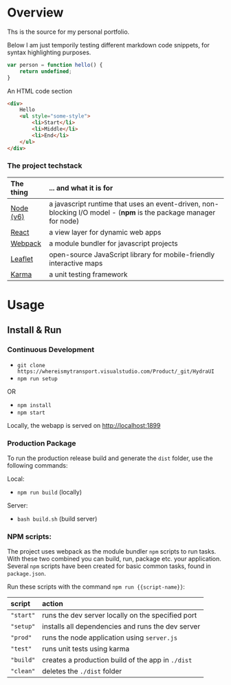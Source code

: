 # Overview

Ths is the source for my personal portfolio.

Below I am just temporily testing different markdown code snippets, for syntax highlighting purposes.

```js
var person = function hello() {
    return undefined;
}
```

An HTML code section
```html
<div>
    Hello
    <ul style="some-style">
        <li>Start</li>
        <li>Middle</li>
        <li>End</li>
    </ul>
</div>
```

### The project techstack

|The thing|... and what it is for|
|:--------|:-----------|
|[Node (v6)](https://nodejs.org)|a javascript runtime that uses an event-driven, non-blocking I/O model - (**npm** is the package manager for node)|
|[React](https://facebook.github.io/react/)|a view layer for dynamic web apps|
|[Webpack](https://webpack.github.io)|a module bundler for javascript projects|
|[Leaflet](http://leafletjs.com/)|open-source JavaScript library for mobile-friendly interactive maps|
|[Karma](http://karma-runner.github.io/1.0/config/configuration-file.html)|a unit testing framework|


# Usage

## Install & Run

### Continuous Development

- `git clone https://whereismytransport.visualstudio.com/Product/_git/HydraUI`
- `npm run setup`

OR

- `npm install`
- `npm start`

Locally, the webapp is served on [http://localhost:1899](http://localhost:1899)

### Production Package

To run the production release build and generate the `dist` folder, use the following commands:

Local:
- `npm run build` (locally)

Server:
- `bash build.sh` (build server)

### NPM scripts:

The project uses webpack as the module bundler `npm` scripts to run tasks. With these two combined you can build, run, package etc. your application. Several `npm` scripts have been created for basic common tasks, found in `package.json`. 

Run these scripts with the command `npm run {{script-name}}`:

| script        | action        |
| :------------- |:-------------|
|`"start"`|runs the dev server locally on the specified port|
| `"setup"`| installs all dependencies and runs the dev server|
|`"prod"`| runs the node application using `server.js`|
|`"test"`|runs unit tests using karma|
|`"build"`| creates a production build of the app in `./dist`|
|`"clean"`| deletes the `./dist` folder|